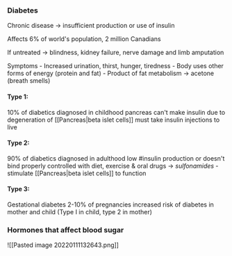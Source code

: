 ### Diabetes
Chronic disease -> insufficient production or use of insulin

Affects 6% of world's population, 2 million Canadians

If untreated -> blindness, kidney failure, nerve damage and limb amputation

Symptoms
	- Increased urination, thirst, hunger, tiredness
	- Body uses other forms of energy (protein and fat)
	- Product of fat metabolism -> acetone (breath smells)
	
#### Type 1:
10% of diabetics
diagnosed in childhood
pancreas can't make insulin due to degeneration of [[Pancreas|beta islet cells]]
must take insulin injections to live

#### Type 2:

90% of diabetics
diagnosed in adulthood
low #insulin production or doesn't bind properly
controlled with diet, exercise & oral drugs -> *sulfonamides*
	- stimulate [[Pancreas|beta islet cells]] to function
	
#### Type 3:
Gestational diabetes
2-10% of pregnancies
increased risk of diabetes in mother and child (Type I in child, type 2 in mother)

### Hormones that affect blood sugar
![[Pasted image 20220111132643.png]]